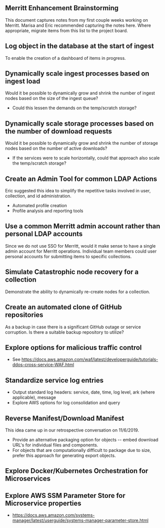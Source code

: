 ## Merritt Enhancement Brainstorming

This document captures notes from my first couple weeks working on Merritt. 
Marisa and Eric recommended capturing the notes here.
Where appropriate, migrate items from this list to the project board.

## Log object in the database at the start of ingest
To enable the creation of a dashboard of items in progress.

## Dynamically scale ingest processes based on ingest load
Would it be possible to dynamically grow and shrink the number of ingest nodes based on the size of the ingest queue?
- Could this lessen the demands on the temp/scratch storage?

## Dynamically scale storage processes based on the number of download requests
Would it be possible to dynamically grow and shrink the number of storage nodes based on the number of active downloads?
- If the services were to scale horizontally, could that approach also scale the temp/scratch storage?

## Create an Admin Tool for common LDAP Actions
Eric suggested this idea to simplify the repetitive tasks involved in user, collection, and id administration.
- Automated profile creation
- Profile analysis and reporting tools

## Use a common Merritt admin account rather than personal LDAP accounts
Since we do not use SSO for Merritt, would it make sense to have a single admin account for Merritt operations.
Individual team members could user personal accounts for submitting items to specific collections.

## Simulate Catastrophic node recovery for a collection
Demonstrate the ability to dynamically re-create nodes for a collection.

## Create an automated clone of GitHub repositories
As a backup in case there is a significant GitHub outage or service corruption.
Is there a suitable backup repository to utilize?

## Explore options for malicious traffic control
- See https://docs.aws.amazon.com/waf/latest/developerguide/tutorials-ddos-cross-service-WAF.html

## Standardize service log entries
- Output standard log headers: service, date, time, log level, ark (where applicable), message
- Explore AWS options for log consolidation and query

## Reverse Manifest/Download Manifest
This idea came up in our retrospective conversation on 11/6/2019.
- Provide an alternative packaging option for objects -- embed download URL's for individual files and components.
- For objects that are computationally difficult to package due to size, prefer this approach for generating export objects.

## Explore Docker/Kubernetes Orchestration for Microservices

## Explore AWS SSM Parameter Store for Microservice properties
- https://docs.aws.amazon.com/systems-manager/latest/userguide/systems-manager-parameter-store.html
